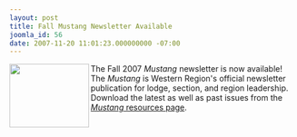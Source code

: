 ```yaml
---
layout: post
title: Fall Mustang Newsletter Available
joomla_id: 56
date: 2007-11-20 11:01:23.000000000 -07:00
---
```

<a href="resources/mustang"><img src="images/mustang2007fall.jpg" width="140" height="112" border="0" align="left" /></a>The Fall 2007 <i>Mustang</i> newsletter is now available! The <i>Mustang</i> is Western Region's official newsletter publication for lodge, section, and region leadership. Download the latest as well as past issues from the <a href="resources/mustang"><i>Mustang</i> resources page</a>.
